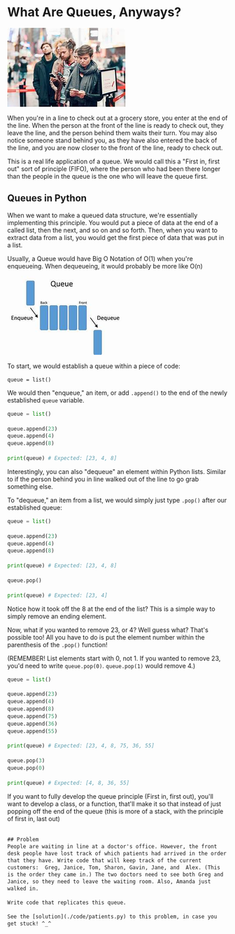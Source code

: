 # What Are Queues, Anyways?

![Queue Line](images/waiting_in_line.jpg)

When you're in a line to check out at a grocery store, you enter at the end of the line. When the person at the front of the line is ready to check out, they leave the line, and the person behind them waits their turn. You may also notice someone stand behind you, as they have also entered the back of the line, and you are now closer to the front of the line, ready to check out. 

This is a real life application of a queue. We would call this a "First in, first out" sort of principle (FIFO), where the person who had been there longer than the people in the queue is the one who will leave the queue first. 

## Queues in Python

When we want to make a queued data structure, we're essentially implementing this principle. You would put a piece of data at the end of a called list, then the next, and so on and so forth. Then, when you want to extract data from a list, you would get the first piece of data that was put in a list. 

Usually, a Queue would have Big O Notation of O(1) when you're enqueueing. When dequeueing, it would probably be more like O(n)

![Queue Graphic](images/queue.jpg)

To start, we would establish a queue within a piece of code:

```
queue = list()
```

We would then "enqueue," an item, or add `.append()` to the end of the newly established `queue` variable.

``` python
queue = list()

queue.append(23)
queue.append(4)
queue.append(8)

print(queue) # Expected: [23, 4, 8]
```

Interestingly, you can also "dequeue" an element within Python lists. Similar to if the person behind you in line walked out of the line to go grab something else. 

To "dequeue," an item from a list, we would simply just type `.pop()` after our established queue:

``` python
queue = list()

queue.append(23)
queue.append(4)
queue.append(8)

print(queue) # Expected: [23, 4, 8]

queue.pop()

print(queue) # Expected: [23, 4]
```

Notice how it took off the 8 at the end of the list? This is a simple way to simply remove an ending element. 

Now, what if you wanted to remove 23, or 4? Well guess what? That's possible too! All you have to do is put the element number within the parenthesis of the `.pop()` function!

(REMEMBER! List elements start with 0, not 1. If you wanted to remove 23, you'd need to write `queue.pop(0)`. `queue.pop(1)` would remove 4.)

``` python
queue = list()

queue.append(23)
queue.append(4)
queue.append(8)
queue.append(75)
queue.append(36)
queue.append(55)

print(queue) # Expected: [23, 4, 8, 75, 36, 55]

queue.pop(3)
queue.pop(0)

print(queue) # Expected: [4, 8, 36, 55]
```

If you want to fully develop the queue principle (First in, first out), you'll want to develop a class, or a function, that'll make it so that instead of just popping off the end of the queue (this is more of a stack, with the principle of first in, last out)


```

## Problem
People are waiting in line at a doctor's office. However, the front desk people have lost track of which patients had arrived in the order that they have. Write code that will keep track of the current customers:  Greg, Janice, Tom, Sharon, Gavin, Jane, and  Alex. (This is the order they came in.) The two doctors need to see both Greg and Janice, so they need to leave the waiting room. Also, Amanda just walked in. 

Write code that replicates this queue. 

See the [solution](./code/patients.py) to this problem, in case you get stuck! ^_^